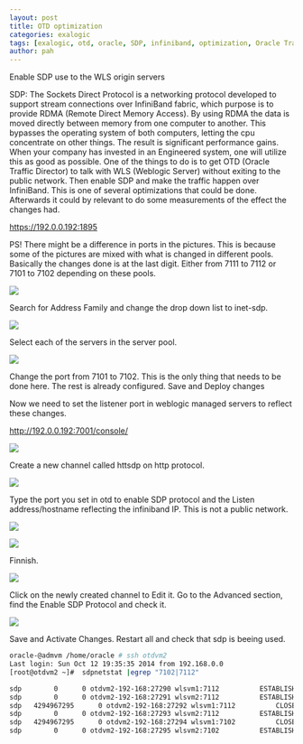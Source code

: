 ```yaml
---
layout: post
title: OTD optimization
categories: exalogic
tags: [exalogic, otd, oracle, SDP, infiniband, optimization, Oracle Traffic Director]
author: pah
---
```


Enable SDP use to the WLS origin servers

SDP: The Sockets Direct Protocol is a networking protocol developed to support stream connections over InfiniBand fabric, which purpose is to provide RDMA (Remote Direct Memory Access). By using RDMA the data is moved directly between memory from one computer to another. This bypasses the operating system of both computers, letting the cpu concentrate on other things. The result is significant performance gains. 
When your company has invested in an Engineered system, one will utilize this as good as possible. One of the things to do is to get OTD (Oracle Traffic Director) to talk with WLS (Weblogic Server) without exiting to the public network. Then enable SDP and make the traffic happen over InfiniBand.
This is one of several optimizations that could be done. Afterwards it could by relevant to do some measurements of the effect the changes had.

https://192.0.0.192:1895

PS! There might be a difference in ports in the pictures. This is because some of the pictures are mixed with what is changed in different pools. Basically the changes done is at the last digit. Either from 7111 to 7112 or 7101 to 7102 depending on these pools.

![](/images/2015-08-20-otd-optim1/otd_optim_1a.png)

Search for Address Family and change the drop down list to inet-sdp.

![](/images/2015-08-20-otd-optim1/otd_optim_1b_2.png)

Select each of the servers in the server pool.

![](/images/2015-08-20-otd-optim1/otd_optim_1c_2.png)

Change the port from 7101 to 7102. This is the only thing that needs to be done here. The rest is already configured.
Save and Deploy changes

Now we need to set the listener port in weblogic managed servers to reflect these changes.

http://192.0.0.192:7001/console/


![](/images/2015-08-20-otd-optim1/otd_optim_1d_2.png)

Create a new channel called httsdp on http protocol.

![](/images/2015-08-20-otd-optim1/otd_optim_1e.png)

Type the port you set in otd to enable SDP protocol and the Listen address/hostname reflecting the infiniband IP. This is not a public network.

![](/images/2015-08-20-otd-optim1/otd_optim_1f_2.png)

![](/images/2015-08-20-otd-optim1/otd_optim_1g.png)

Finnish.

![](/images/2015-08-20-otd-optim1/otd_optim_1h_2.png)

Click on the newly created channel to Edit it. Go to the Advanced section, find the Enable SDP Protocol and check it.

![](/images/2015-08-20-otd-optim1/otd_optim_1i_b.png)

Save and Activate Changes. Restart all and check that sdp is beeing used.

```bash
oracle-@admvm /home/oracle # ssh otdvm2
Last login: Sun Oct 12 19:35:35 2014 from 192.168.0.0 
[root@otdvm2 ~]#  sdpnetstat |egrep "7102|7112"

sdp        0      0 otdvm2-192-168:27290 wlsvm1:7112          ESTABLISHED
sdp        0      0 otdvm2-192-168:27291 wlsvm2:7112          ESTABLISHED
sdp   4294967295      0 otdvm2-192-168:27292 wlsvm1:7112          CLOSE_WAIT
sdp        0      0 otdvm2-192-168:27293 wlsvm2:7112          ESTABLISHED
sdp   4294967295      0 otdvm2-192-168:27294 wlsvm1:7102          CLOSE_WAIT
sdp        0      0 otdvm2-192-168:27295 wlsvm2:7102          ESTABLISHED

```

